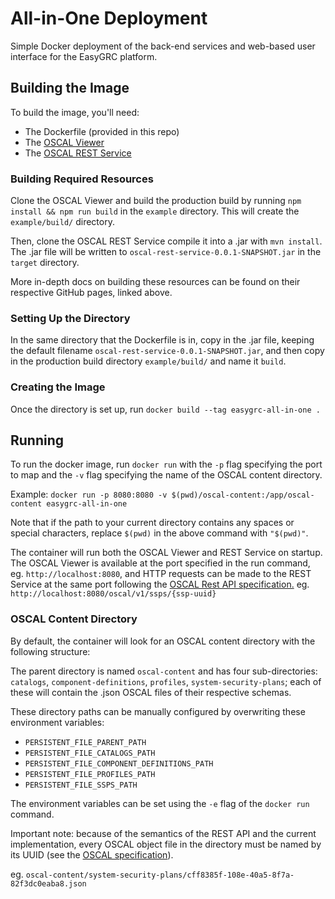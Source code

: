 # All-in-One Deployment

Simple Docker deployment of the back-end services and web-based user interface for the EasyGRC platform.

## Building the Image

To build the image, you'll need:
- The Dockerfile (provided in this repo)
- The [OSCAL Viewer](https://github.com/EasyDynamics/oscal-react-library)
- The [OSCAL REST Service](https://github.com/EasyDynamics/oscal-rest-service)

### Building Required Resources

Clone the OSCAL Viewer and build the production build by running `npm install && npm run build` in the `example` directory. This will create the `example/build/` directory.

Then, clone the OSCAL REST Service compile it into a .jar with `mvn install`. The .jar file will be written to `oscal-rest-service-0.0.1-SNAPSHOT.jar` in the `target` directory. 

More in-depth docs on building these resources can be found on their respective GitHub pages, linked above.

### Setting Up the Directory

In the same directory that the Dockerfile is in, copy in the .jar file, keeping the default filename `oscal-rest-service-0.0.1-SNAPSHOT.jar`, and then copy in the production build directory `example/build/` and name it `build`.

### Creating the Image

Once the directory is set up, run `docker build --tag easygrc-all-in-one .`

## Running

To run the docker image, run `docker run` with the `-p` flag specifying the port to map and the `-v` flag specifying the name of the OSCAL content directory.

Example:
`docker run -p 8080:8080 -v $(pwd)/oscal-content:/app/oscal-content easygrc-all-in-one`

Note that if the path to your current directory contains any spaces or special characters, replace `$(pwd)` in the above command with `"$(pwd)"`.

The container will run both the OSCAL Viewer and REST Service on startup. The OSCAL Viewer is available at the port specified in the run command, eg. `http://localhost:8080`, and HTTP requests can be made to the REST Service at the same port following the [OSCAL Rest API specification.](https://github.com/EasyDynamics/oscal-rest) eg. `http://localhost:8080/oscal/v1/ssps/{ssp-uuid}`

### OSCAL Content Directory

By default, the container will look for an OSCAL content directory with the following structure:

The parent directory is named `oscal-content` and has four sub-directories:
`catalogs`, `component-definitions`, `profiles`, `system-security-plans`; each of these will contain the .json OSCAL files of their respective schemas.

These directory paths can be manually configured by overwriting these environment variables:
- `PERSISTENT_FILE_PARENT_PATH`
- `PERSISTENT_FILE_CATALOGS_PATH`
- `PERSISTENT_FILE_COMPONENT_DEFINITIONS_PATH`
- `PERSISTENT_FILE_PROFILES_PATH`
- `PERSISTENT_FILE_SSPS_PATH` 

The environment variables can be set using the `-e` flag of the `docker run` command.

Important note: because of the semantics of the REST API and the current implementation, every OSCAL object file in the directory must be named by its UUID (see the [OSCAL specification](https://pages.nist.gov/OSCAL/reference/latest/complete/json-outline/)).

eg. `oscal-content/system-security-plans/cff8385f-108e-40a5-8f7a-82f3dc0eaba8.json` 
